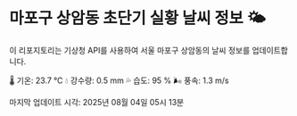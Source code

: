 
# 마포구 상암동 초단기 실황 날씨 정보 🌤️

이 리포지토리는 기상청 API를 사용하여 서울 마포구 상암동의 날씨 정보를 업데이트합니다. 

🌡️ 기온: 23.7 ℃
💧 강수량: 0.5 mm
💦 습도: 95 %
🌬️ 풍속: 1.3 m/s

마지막 업데이트 시각: 2025년 08월 04일 05시 13분    
